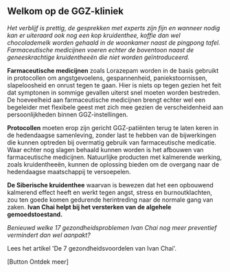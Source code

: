 ## Welkom op de GGZ-kliniek

_Het verblijf is prettig, de gesprekken met experts zijn fijn en wanneer nodig kan er uiteraard ook nog een kop kruidenthee, koffie dan wel chocolademelk worden gehaald in de woonkamer naast de pingpong tafel. Farmaceutische medicijnen voeren echter de boventoon naast de geneeskrachtige kruidentheeën die niet worden geïntroduceerd._

**Farmaceutische medicijnen** zoals Lorazepam worden in de basis gebruikt in protocollen om angstgevoelens, gespannenheid, paniekstoornissen, slapeloosheid en onrust tegen te gaan. Hier is niets op tegen gezien het feit dat symptonen in sommige gevallen uiterst snel moeten worden bestreden. De hoeveelheid aan farmaceutische medicijnen brengt echter wel een begeleider met flexibele geest met zich mee gezien de verscheidenheid aan persoonlijkheden binnen GGZ-instellingen.

**Protocollen** moeten erop zijn gericht GGZ-patiënten terug te laten keren in de hedendaagse samenleving, zonder last te hebben van de bijwerkingen die kunnen optreden bij overmatig gebruik van farmaceutische medicatie. Waar echter nog slagen behaald kunnen worden is het afbouwen van farmaceutische medicijnen. Natuurlijke producten met kalmerende werking, zoals kruidentheeën, kunnen de oplossing bieden om de overgang naar de hedendaagse maatschappij te versoepelen.  

**De Siberische kruidenthee** waarvan is bewezen dat het een opbouwend kalmerend effect heeft en werkt tegen angst, stress en burnoutklachten, zou ten goede komen gedurende herintreding naar de normale gang van zaken. **Ivan Chai helpt bij het versterken van de algehele gemoedstoestand.** 

_Benieuwd welke 17 gezondheidsproblemen Ivan Chai nog meer preventief vermindert dan wel aanpakt?_

Lees het artikel 'De 7 gezondheidsvoordelen van Ivan Chai'. 

[Button Ontdek meer] 
